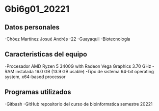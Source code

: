 # Gbi6g01_20221
## Datos personales
-Chóez Martínez Josué Andrés
-22
-Guayaquil
-Biotecnología

## Caracteristicas del equipo
-Procesador	AMD Ryzen 5 3400G with Radeon Vega Graphics       3.70 GHz
-RAM instalada	16.0 GB (13.9 GB usable)
-Tipo de sistema	64-bit operating system, x64-based processor

## Programas utilizados
-Gitbash
-GitHub
repositorio del curso de bioinformatica semestre 20221
